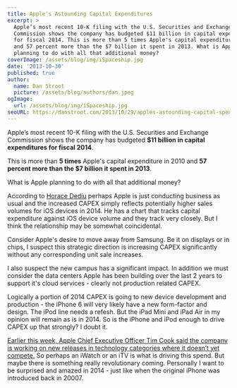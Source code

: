 ```yaml
---
title: Apple's Astounding Capital Expenditures
excerpt: >
  Apple’s most recent 10-K filing with the U.S. Securities and Exchange
  Commission shows the company has budgeted $11 billion in capital expenditures
  for fiscal 2014. This is more than 5 times Apple's capital expenditure in 2010
  and 57 percent more than the $7 billion it spent in 2013. What is Apple
  planning to do with all that additional money?
coverImage: /assets/blog/img/iSpaceship.jpg
date: '2013-10-30'
published: true
author:
  name: Dan Stroot
  picture: /assets/blog/authors/dan.jpeg
ogImage:
  url: /assets/blog/img/iSpaceship.jpg
seoURL: https://danstroot.com/2013/10/29/apples-astounding-capital-spending/
---
```


Apple’s most recent 10-K filing with the U.S. Securities and Exchange Commission shows the company has budgeted **$11 billion in capital expenditures for fiscal 2014**.

This is more than **5 times** Apple's capital expenditure in 2010 and **57 percent more than the $7 billion it spent in 2013**.

What is Apple planning to do with all that additional money?

According to [Horace Dediu](http://www.asymco.com/2013/10/30/how-many-ios-devices-will-be-produced-in-the-next-12-months/) perhaps Apple is just conducting business as usual and the increased CAPEX simply reflects potentially higher sales volumes for iOS devices in 2014. He has a chart that tracks capital expenditure against iOS device volume and they track very closely. But I think the relationship may be somewhat coincidental.

Consider Apple's desire to move away from Samsung. Be it on displays or in chips, I suspect this strategic direction is increasing CAPEX significantly without any corresponding unit sale increases.

I also suspect the new campus has a significant impact. In addition we must consider the data centers Apple has been building over the last 2 years to support it's cloud services - clearly not production related CAPEX.

Logically a portion of 2014 CAPEX is going to new device development and production - the iPhone 6 will very likely have a new form-factor and design. The iPod line needs a refesh. But the iPad Mini and iPad Air in my opinion will remain as is in 2014. So is the iPhone and iPod enough to drive CAPEX up that strongly? I doubt it.

[Earlier this week, Apple Chief Executive Officer Tim Cook said the company is working on new releases in technology categories where it doesn’t yet compete.](http://www.bloomberg.com/news/2013-10-30/apple-s-capital-spending-to-rise-to-11-billion-for-fiscal-2014.html) So perhaps an iWatch or an iTV is what is driving this spend. But maybe there is something really revolutionary coming. Personally I want to be surprised and amazed in 2014 - just like when the original iPhone was introduced back in 20007.
